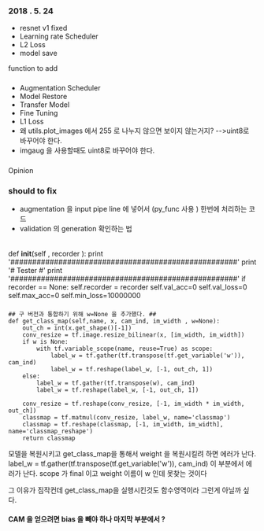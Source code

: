 ### 2018 . 5. 24
+ resnet v1 fixed
+ Learning rate Scheduler
+ L2 Loss
+ model save

function to add
###
+ Augmentation Scheduler
+ Model Restore
+ Transfer Model
+ Fine Tuning
+ L1 Loss
+ 왜 utils.plot_images 에서 255 로 나누지 않으면 보이지 않는거지? -->uint8로 바꾸어야 한다.
+ imgaug 을 사용할때도 uint8로 바꾸어야 한다.


###
Opinion




### should to fix
+ augmentation 을 input pipe line 에 넣어서 (py_func 사용 ) 한번에 처리하는 코드
+ validation 의 generation 확인하는 법



######
def __init__(self , recorder ):
        print '####################################################'
        print '#                   Tester                         #'
        print '####################################################'
        if recorder == None:
            self.recorder = recorder
        self.val_acc=0
        self.val_loss=0
        self.max_acc=0
        self.min_loss=10000000



####
    ## 구 버전과 통합하기 위해 w=None 을 추가했다. ##
    def get_class_map(self,name, x, cam_ind, im_width , w=None):
        out_ch = int(x.get_shape()[-1])
        conv_resize = tf.image.resize_bilinear(x, [im_width, im_width])
        if w is None:
            with tf.variable_scope(name, reuse=True) as scope:
                label_w = tf.gather(tf.transpose(tf.get_variable('w')), cam_ind)
                label_w = tf.reshape(label_w, [-1, out_ch, 1])
        else:
            label_w = tf.gather(tf.transpose(w), cam_ind)
            label_w = tf.reshape(label_w, [-1, out_ch, 1])

        conv_resize = tf.reshape(conv_resize, [-1, im_width * im_width, out_ch])
        classmap = tf.matmul(conv_resize, label_w, name='classmap')
        classmap = tf.reshape(classmap, [-1, im_width, im_width], name='classmap_reshape')
        return classmap

모델을 복원시키고 get_class_map을 통해서 weight 을 복원시킬려 하면 에러가 난다.
label_w = tf.gather(tf.transpose(tf.get_variable('w')), cam_ind)
이 부분에서 에러가 난다. scope 가 final 이고 weight 이름이 w 인데 못찾는 것이다

그 이유가 짐작컨데 get_class_map을 실행시킨것도 함수영역이라 그런게 아닐까 싶다.



#### CAM 을 얻으려면 bias 을 빼야 하나 마지막 부분에서 ?